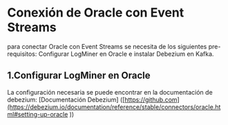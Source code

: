 # Conexión de Oracle con Event Streams 
para conectar Oracle con Event Streams se necesita de los siguientes pre-requisitos: Configurar LogMiner en Oracle e instalar Debezium en Kafka. 
## 1.Configurar LogMiner en Oracle 
La configuración necesaria se puede encontrar en la documentación de debezium: [Documentación Debezium] ([https://github.com](https://debezium.io/documentation/reference/stable/connectors/oracle.html#setting-up-oracle ))



